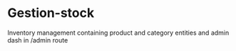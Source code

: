# Gestion-stock

Inventory management containing product and category entities and admin dash in /admin route
